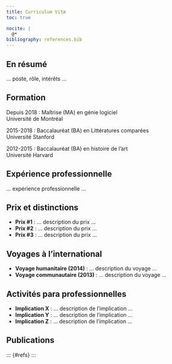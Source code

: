 ```yaml
---
title: Curriculum Vitæ
toc: true

nocite: |
  @*
bibliography: references.bib
---
```


## En résumé

… poste, rôle, intérêts …

## Formation

Depuis 2018
: Maîtrise (MA) en génie logiciel \
  Université de Montréal

2015-2018
: Baccalauréat (BA) en Littératures comparées \
  Université Stanford

2012-2015
: Baccalauréat (BA) en histoire de l’art \
  Université Harvard


## Expérience professionnelle

… expérience professionnelle …

## Prix et distinctions

- **Prix #1** : … description du prix …
- **Prix #2** : … description du prix …
- **Prix #3** : … description du prix …

## Voyages à l’international

- **Voyage humanitaire (2014)** : … description du voyage …
- **Voyage communautaire (2013)** : … description du voyage …

## Activités para professionnelles

- **Implication X** : … description de l’implication …
- **Implication Y** : … description de l’implication …
- **Implication Z** : … description de l’implication …

## Publications

::: {#refs}
:::
